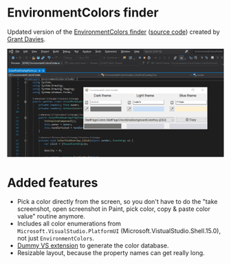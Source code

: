 ﻿# EnvironmentColors finder

Updated version of the [EnvironmentColors finder](http://niahtextfilter.com/environmentcolorsfinder) ([source code](https://bitbucket.org/grantdavies/vsenvironmentcolorsfinder/src/master)) created by [Grant Davies](https://twitter.com/GrantTheAnt).

![Usage example](usage.gif "Usage example")

# Added features

* Pick a color directly from the screen, so you don't have to do the "take screenshot, open screenshot in Paint, pick color, copy & paste color value" routine anymore.
* Includes all color enumerations from `Microsoft.VisualStudio.PlatformUI` (Microsoft.VistualStudio.Shell.15.0), not just `EnvironmentColors`.
* [Dummy VS extension](./ColorDatabaseGenerator/README.md) to generate the color database.
* Resizable layout, because the property names can get really long.
